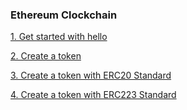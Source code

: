 ### Ethereum Clockchain

[1. Get started with hello](https://github.com/pmtoan/Ethereum/tree/master/hello)  

[2. Create a token](https://github.com/pmtoan/Ethereum/tree/master/noatf)  

[3. Create a token with ERC20 Standard](https://github.com/pmtoan/Ethereum/tree/master/ERC20)

[4. Create a token with ERC223 Standard](https://github.com/pmtoan/Ethereum/tree/master/ERC223)
